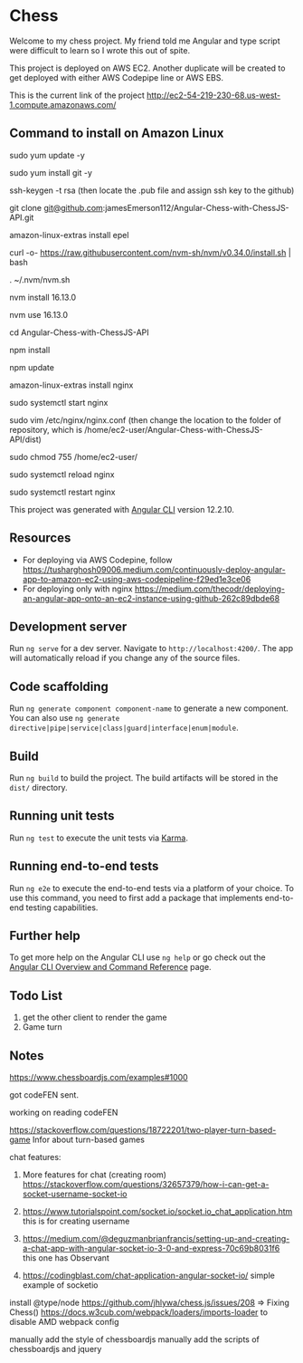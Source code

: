 # Chess


Welcome to my chess project. My friend told me Angular and type script were difficult to learn so I wrote this out of spite.

This project is deployed on AWS EC2. Another duplicate will be created to get deployed with either AWS Codepipe line or AWS EBS.

This is the current link of the project http://ec2-54-219-230-68.us-west-1.compute.amazonaws.com/


## Command to install on Amazon Linux
sudo yum update -y

sudo yum install git -y

ssh-keygen -t rsa
(then locate the .pub file and assign ssh key to the github)

git clone git@github.com:jamesEmerson112/Angular-Chess-with-ChessJS-API.git

amazon-linux-extras install epel

curl -o- https://raw.githubusercontent.com/nvm-sh/nvm/v0.34.0/install.sh | bash

. ~/.nvm/nvm.sh

nvm install 16.13.0

nvm use 16.13.0

cd Angular-Chess-with-ChessJS-API

npm install

npm update

amazon-linux-extras install nginx

sudo systemctl start nginx

sudo vim /etc/nginx/nginx.conf
(then change the location to the folder of repository, which is /home/ec2-user/Angular-Chess-with-ChessJS-API/dist)

sudo chmod 755 /home/ec2-user/

sudo systemctl reload nginx

sudo systemctl restart nginx

This project was generated with [Angular CLI](https://github.com/angular/angular-cli) version 12.2.10.

## Resources
- For deploying via AWS Codepine, follow https://tusharghosh09006.medium.com/continuously-deploy-angular-app-to-amazon-ec2-using-aws-codepipeline-f29ed1e3ce06
- For deploying only with nginx https://medium.com/thecodr/deploying-an-angular-app-onto-an-ec2-instance-using-github-262c89dbde68

## Development server

Run `ng serve` for a dev server. Navigate to `http://localhost:4200/`. The app will automatically reload if you change any of the source files.

## Code scaffolding

Run `ng generate component component-name` to generate a new component. You can also use `ng generate directive|pipe|service|class|guard|interface|enum|module`.

## Build

Run `ng build` to build the project. The build artifacts will be stored in the `dist/` directory.

## Running unit tests

Run `ng test` to execute the unit tests via [Karma](https://karma-runner.github.io).

## Running end-to-end tests

Run `ng e2e` to execute the end-to-end tests via a platform of your choice. To use this command, you need to first add a package that implements end-to-end testing capabilities.

## Further help

To get more help on the Angular CLI use `ng help` or go check out the [Angular CLI Overview and Command Reference](https://angular.io/cli) page.

## Todo List
1. get the other client to render the game
2. Game turn

## Notes
https://www.chessboardjs.com/examples#1000

got codeFEN sent.

working on reading codeFEN

https://stackoverflow.com/questions/18722201/two-player-turn-based-game
Infor about turn-based games

chat features:
1. More features for chat (creating room)
https://stackoverflow.com/questions/32657379/how-i-can-get-a-socket-username-socket-io

1. https://www.tutorialspoint.com/socket.io/socket.io_chat_application.htm
this is for creating username

1. https://medium.com/@deguzmanbrianfrancis/setting-up-and-creating-a-chat-app-with-angular-socket-io-3-0-and-express-70c69b8031f6
this one has Observant
2. https://codingblast.com/chat-application-angular-socket-io/
simple example of socketio

install @type/node
https://github.com/jhlywa/chess.js/issues/208
=> Fixing Chess()
https://docs.w3cub.com/webpack/loaders/imports-loader to disable AMD webpack config

manually add the style of chessboardjs
manually add the scripts of chessboardjs and jquery